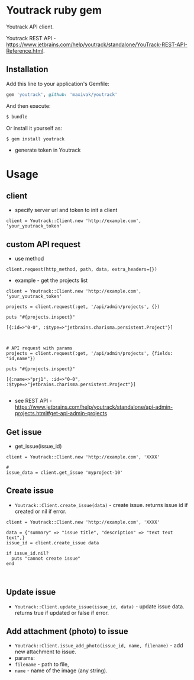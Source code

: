 # Youtrack ruby gem
Youtrack API client.

Youtrack REST API - https://www.jetbrains.com/help/youtrack/standalone/YouTrack-REST-API-Reference.html.




## Installation
Add this line to your application's Gemfile:

```ruby
gem 'youtrack', github: 'maxivak/youtrack'
```

And then execute:
```bash
$ bundle
```

Or install it yourself as:
```bash
$ gem install youtrack
```


* generate token in Youtrack



# Usage


## client

* specify server url and token to init a client

```
client = Youtrack::Client.new 'http://example.com', 'your_youtrack_token'
```

## custom API request
 
* use method
```
client.request(http_method, path, data, extra_headers={})
```

* example - get the projects list
 
```
client = Youtrack::Client.new 'http://example.com', 'your_youtrack_token'

projects = client.request(:get, '/api/admin/projects', {})

puts "#{projects.inspect}"

[{:id=>"0-0", :$type=>"jetbrains.charisma.persistent.Project"}]



# API request with params
projects = client.request(:get, '/api/admin/projects', {fields: "id,name"})

puts "#{projects.inspect}"

[{:name=>"prj1", :id=>"0-0", :$type=>"jetbrains.charisma.persistent.Project"}]


```

* see REST API - https://www.jetbrains.com/help/youtrack/standalone/api-admin-projects.html#get-api-admin-projects


## Get issue

* get_issue(issue_id)

```
client = Youtrack::Client.new 'http://example.com', 'XXXX'

#
issue_data = client.get_issue 'myproject-10' 

```


## Create issue

* `Youtrack::Client.create_issue(data)` - create issue. returns issue id if created or nil if error.


```
client = Youtrack::Client.new 'http://example.com', 'XXXX'

data = {"summary" => "issue title", "description" => "text text text",}
issue_id = client.create_issue data

if issue_id.nil?
  puts "cannot create issue"
end



```

## Update issue


* `Youtrack::Client.update_issue(issue_id, data)` - update issue data. returns true if updated or false if error.




## Add attachment (photo) to issue

* `Youtrack::Client.issue_add_photo(issue_id, name, filename)` - add new attachment to issue. 
* params:
* `filename` - path to file, 
* `name` - name of the image (any string).







